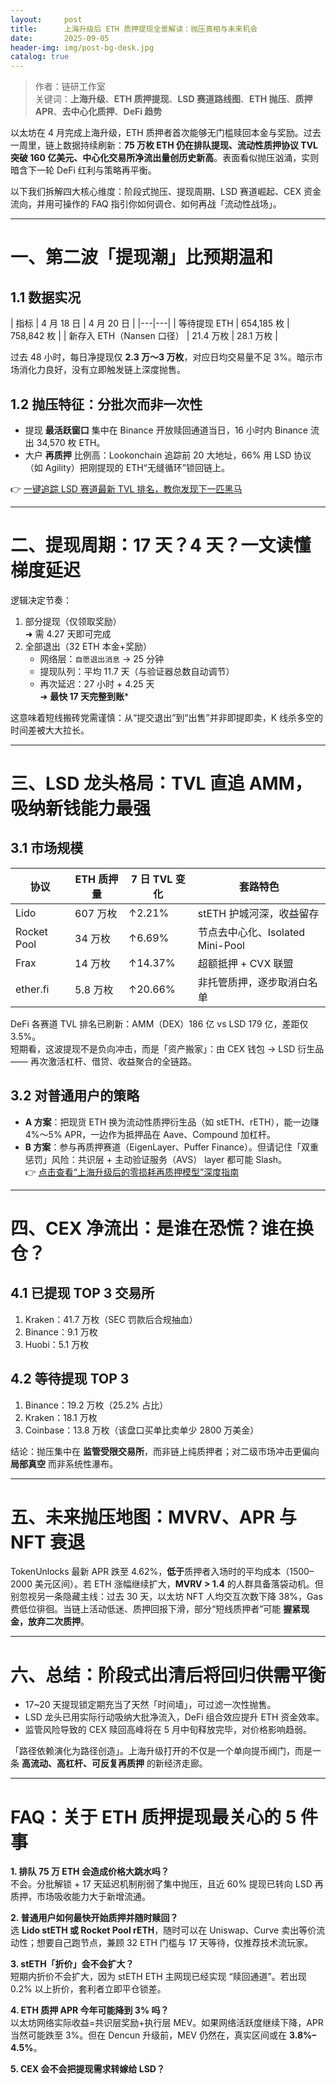 ```yaml
---
layout:     post
title:      上海升级后 ETH 质押提现全景解读：抛压真相与未来机会
date:       2025-09-05
header-img: img/post-bg-desk.jpg
catalog: true
---
```


> 作者：链研工作室  
> 关键词：**上海升级**、**ETH 质押提现**、**LSD 赛道路线图**、**ETH 抛压**、**质押 APR**、**去中心化质押**、**DeFi 趋势**

以太坊在 4 月完成上海升级，ETH 质押者首次能够无门槛赎回本金与奖励。过去一周里，链上数据持续刷新：**75 万枚 ETH 仍在排队提现、流动性质押协议 TVL 突破 160 亿美元、中心化交易所净流出量创历史新高**。表面看似抛压汹涌，实则暗含下一轮 DeFi 红利与策略再平衡。

以下我们拆解四大核心维度：阶段式抛压、提现周期、LSD 赛道崛起、CEX 资金流向，并用可操作的 FAQ 指引你如何调仓、如何再战「流动性战场」。

---

# 一、第二波「提现潮」比预期温和

## 1.1 数据实况

| 指标 | 4 月 18 日 | 4 月 20 日 |
|---|---|
| 等待提现 ETH | 654,185 枚 | 758,842 枚 |
| 新存入 ETH（Nansen 口径） | 21.4 万枚 | 28.1 万枚 |

过去 48 小时，每日净提现仅 **2.3 万～3 万枚**，对应日均交易量不足 3%。暗示市场消化力良好，没有立即触发链上深度抛售。

## 1.2 抛压特征：分批次而非一次性

* 提现 **最活跃窗口** 集中在 Binance 开放赎回通道当日，16 小时内 Binance 流出 34,570 枚 ETH。  
* 大户 **再质押** 比例高：Lookonchain 追踪前 20 大地址，66% 用 LSD 协议（如 Agility）把刚提现的 ETH“无缝循环”锁回链上。  

👉 [一键追踪 LSD 赛道最新 TVL 排名，教你发现下一匹黑马](https://okxdog.com/)

---

# 二、提现周期：17 天？4 天？一文读懂梯度延迟

逻辑决定节奏：

1. 部分提现（仅领取奖励）  
   ➜ 需 4.27 天即可完成  
2. 全部退出（32 ETH 本金+奖励）  
   - 网络层：`自愿退出消息` → 25 分钟  
   - 提现队列：平均 11.7 天（与验证器总数自动调节）  
   - 再次延迟：27 小时 + 4.25 天  
   ➜ **最快 17 天完整到账***

这意味着短线搬砖党需谨慎：从“提交退出”到“出售”并非即提即卖，K 线杀多空的时间差被大大拉长。

---

# 三、LSD 龙头格局：TVL 直追 AMM，吸纳新钱能力最强

## 3.1 市场规模

| 协议 | ETH 质押量 | 7 日 TVL 变化 | 套路特色 |
|---|---|---|---|
| Lido | 607 万枚 | ↑2.21% | stETH 护城河深，收益留存 |
| Rocket Pool | 34 万枚 | ↑6.69% | 节点去中心化、Isolated Mini-Pool |
| Frax | 14 万枚 | ↑14.37% | 超额抵押 + CVX 联盟 |
| ether.fi | 5.8 万枚 | ↑20.66% | 非托管质押，逐步取消白名单 |

DeFi 各赛道 TVL 排名已刷新：AMM（DEX）186 亿 vs LSD 179 亿，差距仅 3.5%。  
短期看，这波提现不是负向冲击，而是「资产搬家」：由 CEX 钱包 → LSD 衍生品 —— 再次激活杠杆、借贷、收益聚合的全链路。

## 3.2 对普通用户的策略

* **A 方案**：把现货 ETH 换为流动性质押衍生品（如 stETH、rETH），能一边赚 4%～5% APR，一边作为抵押品在 Aave、Compound 加杠杆。  
* **B 方案**：参与再质押赛道（EigenLayer、Puffer Finance）。但请记住「双重惩罚」风险：共识层 + 主动验证服务（AVS） layer 都可能 Slash。  
👉 [点击查看“上海升级后的零损耗再质押模型”深度指南](https://okxdog.com/)

---

# 四、CEX 净流出：是谁在恐慌？谁在换仓？

## 4.1 已提现 TOP 3 交易所

1. Kraken：41.7 万枚（SEC 罚款后合规抽血）  
2. Binance：9.1 万枚  
3. Huobi：5.1 万枚  

## 4.2 **等待提现** TOP 3

1. Binance：19.2 万枚（25.2% 占比）  
2. Kraken：18.1 万枚  
3. Coinbase：13.8 万枚（该盘口买单比卖单少 2800 万美金）

结论：抛压集中在 **监管受限交易所**，而非链上纯质押者；对二级市场冲击更偏向 **局部真空** 而非系统性瀑布。

---

# 五、未来抛压地图：MVRV、APR 与 NFT 衰退

TokenUnlocks 最新 APR 跌至 4.62%，**低于**质押者入场时的平均成本（1500–2000 美元区间）。若 ETH 涨幅继续扩大，**MVRV > 1.4** 的人群具备落袋动机。但别忽视另一条隐藏主线：过去 30 天，以太坊 NFT 人均交互次数下降 38%，Gas 费低位徘徊。当链上活动低迷、质押回报下滑，部分“短线质押者”可能 **握紧现金，放弃二次质押**。

---

# 六、总结：阶段式出清后将回归供需平衡

* 17~20 天提现锁定期充当了天然「时间墙」，可过滤一次性抛售。  
* LSD 龙头已用实际行动吸纳大批净流入，DeFi 组合效应提升 ETH 资金效率。  
* 监管风险导致的 CEX 赎回高峰将在 5 月中旬释放完毕，对价格影响趋弱。  

「路径依赖演化为路径创造」。上海升级打开的不仅是一个单向提币阀门，而是一条 **高流动、高杠杆、可反复再质押** 的新经济走廊。

---

# FAQ：关于 ETH 质押提现最关心的 5 件事

**1. 排队 75 万 ETH 会造成价格大跳水吗？**  
不会。分批解锁 + 17 天延迟机制削弱了集中抛压，且近 60% 提现已转向 LSD 再质押，市场吸收能力大于新增流通。

**2. 普通用户如何最快开始质押并随时赎回？**  
选 **Lido stETH 或 Rocket Pool rETH**，随时可以在 Uniswap、Curve 卖出等价流动性；想要自己跑节点，兼顾 32 ETH 门槛与 17 天等待，仅推荐技术流玩家。

**3. stETH「折价」会不会扩大？**  
短期内折价不会扩大，因为 stETH ETH 主网现已经实现 “赎回通道”。若出现 0.2% 以上折价，套利者立即平仓锁差。

**4. ETH 质押 APR 今年可能降到 3% 吗？**  
以太坊网络实际收益=共识层奖励+执行层 MEV。如果网络活跃度继续下降，APR 当然可能跌至 3%。但在 Dencun 升级前，MEV 仍然在，真实区间或在 **3.8%–4.5%**。

**5. CEX 会不会把提现需求转嫁给 LSD？**